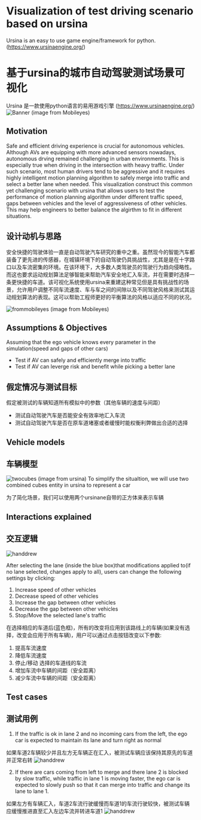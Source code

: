 # Visualization of test driving scenario based on ursina
Ursina is an easy to use game engine/framework for python. (https://www.ursinaengine.org/)
# 基于ursina的城市自动驾驶测试场景可视化
Ursina 是一款使用python语言的易用游戏引擎 (https://www.ursinaengine.org/)
![Banner](/docs/top8.jpg)   (image from Mobileyes)


## Motivation
Safe and efficient driving experience is crucial for autonomous vehicles. Although AVs are equipping with more advanced sensors nowadays, autonomous drving remained challenging in urban environments. This is especially true when driving in the intersection with heavy traffic. Under such scenario, most human drivers tend to be aggressive and it requires highly intelligent motion planning algorithm to safely merge into traffic and select a better lane when needed. This visualization construct this common yet challenging scenario with ursina that allows users to test the performance of motion planning algorithm under different traffic speed, gaps between vehicles and the level of aggressiveness of other vehicles. This may help engineers to better balance the algirthm to fit in different situations.

## 设计动机与思路
安全快捷的驾驶体验一直是自动驾驶汽车研究的重中之重。虽然现今的智能汽车都装备了更先进的传感器，在城镇环境下的自动驾驶仍具挑战性，尤其是是在十字路口以及车流密集的环境。在该环境下，大多数人类驾驶员的驾驶行为趋向侵略性。而这也要求运动规划算法足够智能来帮助汽车安全地汇入车流，并在需要时选择一条更快捷的车道。该可视化系统使用ursina来重建这种常见但是具有挑战性的场景，允许用户调整不同车流速度、车与车之间的间隙以及不同驾驶风格来测试其运动规划算法的表现。这可以帮助工程师更好的平衡算法的风格以适应不同的状况。

![frommobileyes](/docs/sim8.jpg)   (image from Mobileyes)

## Assumptions & Objectives
Assuming that the ego vehicle knows every parameter in the simulation(speed and gaps of other cars)
  * Test if AV can safely and efficiently merge into traffic
  * Test if AV can leverge risk and benefit while picking a better lane

## 假定情况与测试目标
假定被测试的车辆知道所有模拟中的参数（其他车辆的速度与间距）
  * 测试自动驾驶汽车是否能安全有效率地汇入车流
  * 测试自动驾驶汽车是否在原车道堵塞或者缓慢时能权衡利弊做出合适的选择

## Vehicle models
## 车辆模型
![twocubes](/docs/car1.jpg) (image from ursina)
To simplify the situaltion, we will use two combined cubes entity in ursina to represent a car

为了简化场景，我们可以使用两个ursinane自带的正方体来表示车辆

## Interactions explained
## 交互逻辑
![handdrew](/docs/scenario3.jpg)

After selecting the lane (inside the blue box)that modifications applied to(if no lane selected, changes apply to all), users can change the following settings by clicking:
  1) Increase speed of other vehicles
  2) Decrease speed of other vehicles
  3) Increase the gap between other vehicles
  4) Decrease the gap between other vehicles
  5) Stop/Move the selected lane's traffic

在选择相应的车道后(蓝色框)，所有的改变将应用到该路线上的车辆(如果没有选择，改变会应用于所有车辆)，用户可以通过点击按钮改变以下参数:
  1) 提高车流速度
  2) 降低车流速度
  3) 停止/移动 选择的车道线的车流
  4) 增加车流中车辆的间距（安全距离）
  5) 减少车流中车辆的间距（安全距离）

## Test cases
## 测试用例
  1) If the traffic is ok in lane 2 and no incoming cars from the left, the ego car is expected to maintain its lane and turn right as normal
  
  如果车道2车辆较少并且左方无车辆正在汇入，被测试车辆应该保持其原先的车道并正常右转
  ![handdrew](/docs/test1.jpg)

  2) If there are cars coming from left to merge and there lane 2 is blocked by slow traffic, while traffic in lane 1 is moving faster, the ego car is expected to slowly push so that it can merge into traffic and change its lane to lane 1.
  
  如果左方有车辆汇入，车道2车流行驶缓慢而车道1的车流行驶较快，被测试车辆应缓慢推进直至汇入左边车流并转进车道1
  ![handdrew](/docs/test2.jpg)